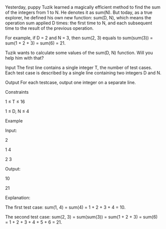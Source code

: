 Yesterday, puppy Tuzik learned a magically efficient method to find the sum of the integers from 1 to N. He denotes it as sum(N). But today, as a true explorer, he defined his own new function: sum(D, N), which means the operation sum applied D times: the first time to N, and each subsequent time to the result of the previous operation.

For example, if D = 2 and N = 3, then sum(2, 3) equals to sum(sum(3)) = sum(1 + 2 + 3) = sum(6) = 21.

Tuzik wants to calculate some values of the sum(D, N) function. Will you help him with that?

Input
The first line contains a single integer T, the number of test cases. Each test case is described by a single line containing two integers D and N.

Output
For each testcase, output one integer on a separate line.

Constraints

1 ≤ T ≤ 16

1 ≤ D, N ≤ 4

Example

Input:

2

1 4

2 3

Output:

10

21

Explanation:

The first test case: sum(1, 4) = sum(4) = 1 + 2 + 3 + 4 = 10.

The second test case: sum(2, 3) = sum(sum(3)) = sum(1 + 2 + 3) = sum(6) = 1 + 2 + 3 + 4 + 5 + 6 = 21.
